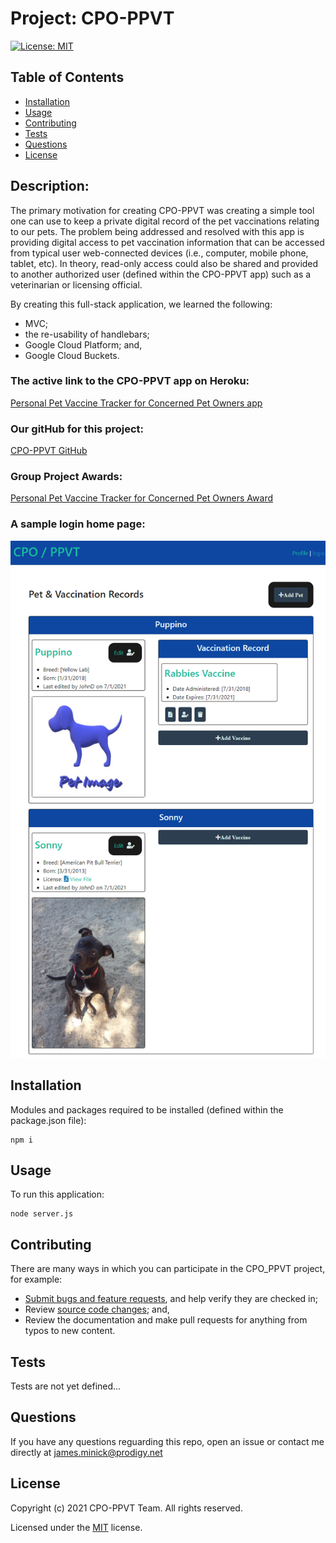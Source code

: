 # Project: CPO-PPVT

  [![License: MIT](https://img.shields.io/badge/License-MIT-yellow.svg)](https://opensource.org/licenses/MIT)
  
## Table of Contents

*    [Installation](#installation)
*    [Usage](#usage)
*    [Contributing](#contributing)
*    [Tests](#tests)
*    [Questions](#questions)
*    [License](#license)

## Description: 

The primary motivation for creating CPO-PPVT was creating a simple tool one can use to keep a private digital record of the pet vaccinations relating to our pets.
The problem being addressed and resolved with this app is providing digital access to pet vaccination information that can be accessed from typical user web-connected devices (i.e., computer, mobile phone, tablet, etc).  In theory, read-only access could also be shared and provided to another authorized user (defined within the CPO-PPVT app) such as a veterinarian or licensing official.<br/>

By creating this full-stack application, we learned the following: 
*   MVC;
*   the re-usability of handlebars;
*   Google Cloud Platform; and,
*   Google Cloud Buckets.

### The active link to the CPO-PPVT app on Heroku:
[Personal Pet Vaccine Tracker for Concerned Pet Owners app](https://cpo-ppvt.herokuapp.com/)

### Our gitHub for this project:
[CPO-PPVT GitHub](https://github.com/JEMinick/CPO-PPVT)

### Group Project Awards:
[Personal Pet Vaccine Tracker for Concerned Pet Owners Award](https://youtu.be/XBOFUG7HsXA)

### A sample login home page:
![Screen shot:](./public/assets/CPOPPVT.png?raw=true)


## Installation
<a name="installation"></a>

Modules and packages required to be installed (defined within the package.json file):

```shell
npm i
```

## Usage
<a name="usage"></a>

To run this application:
```shell
node server.js
```

## Contributing
<a name="contributing"></a>
There are many ways in which you can participate in the CPO_PPVT project, for example:
*    [Submit bugs and feature requests](https://github.com/JEMinick/CPO-PPVT/issues), and help verify they are checked in;
*    Review [source code changes](https://github.com/JEMinick/CPO-PPVT/pulls); and,
*    Review the documentation and make pull requests for anything from typos to new content.

## Tests
<a name="tests"></a>
   Tests are not yet defined...

## Questions
<a name="questions"></a>
If you have any questions reguarding this repo, open an issue or
contact me directly at james.minick@prodigy.net

## License
<a name="license"></a>
Copyright (c) 2021 CPO-PPVT Team. All rights reserved.

Licensed under the [MIT](./LICENSE) license.


